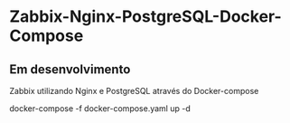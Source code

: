 # Zabbix-Nginx-PostgreSQL-Docker-Compose
<h2 color="red">Em desenvolvimento</h2>

Zabbix utilizando Nginx e PostgreSQL através do Docker-compose


docker-compose -f docker-compose.yaml up -d